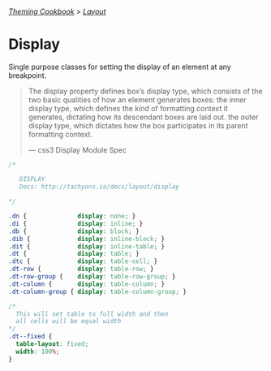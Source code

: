 ###### [Theming Cookbook](../index.md)  >  [Layout](./index.md)

# Display

Single purpose classes for setting the display of an element at any breakpoint.

>The display property defines box’s display type, which consists of the two basic qualities of how an element generates boxes: the inner display type, which defines the kind of formatting context it generates, dictating how its descendant boxes are laid out. the outer display type, which dictates how the box participates in its parent formatting context.
>
> — css3 Display Module Spec

```css
/*

   DISPLAY
   Docs: http://tachyons.io/docs/layout/display

*/

.dn {              display: none; }
.di {              display: inline; }
.db {              display: block; }
.dib {             display: inline-block; }
.dit {             display: inline-table; }
.dt {              display: table; }
.dtc {             display: table-cell; }
.dt-row {          display: table-row; }
.dt-row-group {    display: table-row-group; }
.dt-column {       display: table-column; }
.dt-column-group { display: table-column-group; }

/*
  This will set table to full width and then
  all cells will be equal width
*/
.dt--fixed {
  table-layout: fixed;
  width: 100%;
}

```
